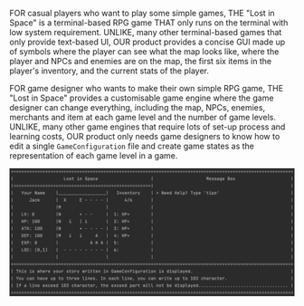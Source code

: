 FOR casual players who want to play some simple games, THE "Lost in Space" is a terminal-based RPG game THAT only runs on the terminal with low system requirement. UNLIKE, many other terminal-based games that only provide text-based UI, OUR product provides a concise GUI made up of symbols where the player can see what the map looks like, where the player and NPCs and enemies are on the map, the first six items in the player's inventory, and the current stats of the player.

FOR game designer who wants to make their own simple RPG game, THE "Lost in Space" provides a customisable game engine where the game designer can change everything, including the map, NPCs, enemies, merchants and item at each game level and the number of game levels. UNLIKE, many other game engines that require lots of set-up process and learning costs, OUR product only needs game designers to know how to edit a single `GameConfiguration` file and create game states as the representation of each game level in a game.

![image](uploads/2a58d03a43650ed8b3f3ac3d2d723568/image.png)